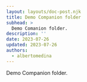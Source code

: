 ```yaml
---
layout: layouts/doc-post.njk
title: Demo Companion folder
subhead: >
  Demo Comanion folder.
description: ''
date: 2023-07-26
updated: 2023-07-26
authors:
  - albertomedina
---
```


Demo Companion folder.
